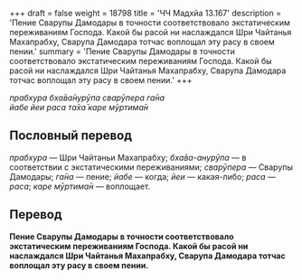 +++
draft = false
weight = 18798
title = 'ЧЧ Мадхйа 13.167'
description = 'Пение Сварупы Дамодары в точности соответствовало экстатическим переживаниям Господа. Какой бы расой ни наслаждался Шри Чайтанья Махапрабху, Сварупа Дамодара тотчас воплощал эту расу в своем пении.'
summary = 'Пение Сварупы Дамодары в точности соответствовало экстатическим переживаниям Господа. Какой бы расой ни наслаждался Шри Чайтанья Махапрабху, Сварупа Дамодара тотчас воплощал эту расу в своем пении.'
+++

_прабхура бха̄ва̄нурӯпа сварӯпера га̄на  
йабе йеи раса та̄ха̄ каре мӯртима̄н_

## Пословный перевод

_прабхура_ — Шри Чайтаньи Махапрабху; _бха̄ва_\-_анурӯпа_ — в соответствии с экстатическими переживаниями; _сварӯпера_ — Сварупы Дамодары; _га̄на_ — пение; _йабе_ — когда; _йеи_ — какая-либо; _раса_ — _раса_; _каре_ _мӯртима̄н_ — воплощает.

## Перевод

**Пение Сварупы Дамодары в точности соответствовало экстатическим переживаниям Господа. Какой бы расой ни наслаждался Шри Чайтанья Махапрабху, Сварупа Дамодара тотчас воплощал эту расу в своем пении.**
